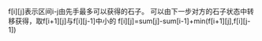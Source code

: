 f[i][j]表示区间i-j由先手最多可以获得的石子。
可以由下一步对方的石子状态中转移获得，取f[i+1][j]与f[i][j-1]中小的
f[i][j]=sum[j]-sum[i-1]+min(f[i+1][j],f[i][j-1])